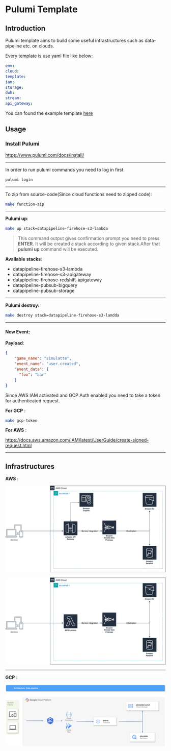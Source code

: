 # Pulumi Template

## Introduction

Pulumi template aims to build some useful infrastructures such as data-pipeline etc. on clouds.


Every template is use yaml file like below:

``` yaml
env: 
cloud: 
template:
iam:
storage:
dwh:
stream:
api_gateway:
```

You can found the example template [here](configs/datapipeline/firehose/s3/lambda/config.yaml)




## Usage


### Install Pulumi

https://www.pulumi.com/docs/install/

---


In order to run pulumi commands you need to log in first.
```bash
pulumi login
```
---

To zip from source-code(Since cloud functions need to zipped code):

```bash
make function-zip
```

---

**Pulumi up**:

```bash
make up stack=datapipeline-firehose-s3-lambda
```

> This command output gives confirmation prompt you need to press **ENTER**. It will be created a stack according to given stack.After that **pulumi up** command will be executed.

**Available stacks**:
- datapipeline-firehose-s3-lambda
- datapipeline-firehose-s3-apigateway
- datapipeline-firehose-redshift-apigateway
- datapipeline-pubsub-bigquery
- datapipeline-pubsub-storage

---
**Pulumi destroy:**

```bash
make destroy stack=datapipeline-firehose-s3-lamdda
```

--- 

####  New Event:

**Payload**:
```json
{
    "game_name": "simulatte",
    "event_name": "user.created",
    "event_data": {
      "foo": "bar"
    }
}
```

Since AWS IAM activated and GCP Auth enabled you need to take a token for authenticated request.

**For GCP** :

```bash
make gcp-token
```

**For AWS** :

https://docs.aws.amazon.com/IAM/latest/UserGuide/create-signed-request.html

---

## Infrastructures

**AWS** :

![assets/aws_ptemplate.svg](assets/aws_ptemplate.svg)

![assets/aws_ptemplate2.svg](assets/aws_ptemplate2.svg)

---
**GCP** :

![assets/gcp_ptemplate.svg](assets/gcp_ptemplate.svg)